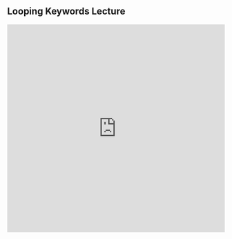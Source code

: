 ## Looping Keywords Lecture

<iframe src="https://player.vimeo.com/video/207694289" width="100%" height="480" frameborder="0" webkitallowfullscreen mozallowfullscreen allowfullscreen></iframe>

